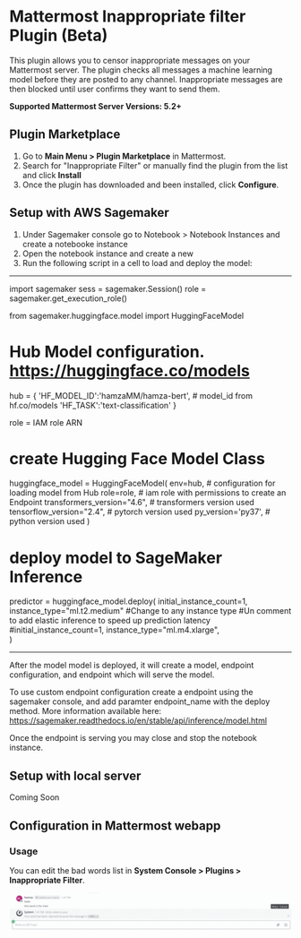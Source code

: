 # Mattermost Inappropriate filter Plugin (Beta)

This plugin allows you to censor inappropriate messages on your Mattermost server. The plugin checks all messages a machine learning model before they are posted to any channel. Inappropriate messages are then blocked until user confirms they want to send them.

**Supported Mattermost Server Versions: 5.2+**

## Plugin Marketplace

1. Go to **Main Menu > Plugin Marketplace** in Mattermost.
2. Search for "Inappropriate Filter" or manually find the plugin from the list and click **Install**
3. Once the plugin has downloaded and been installed, click **Configure**.

## Setup with AWS Sagemaker

1. Under Sagemaker console go to Notebook > Notebook Instances and create a notebooke instance
2. Open the notebook instance and create a new 
3. Run the following script in a cell to load and deploy the model:

-----------------------------------------------------------------------
import sagemaker
sess = sagemaker.Session()
role = sagemaker.get_execution_role()

from sagemaker.huggingface.model import HuggingFaceModel

# Hub Model configuration. <https://huggingface.co/models>
hub = {
  'HF_MODEL_ID':'hamzaMM/hamza-bert', # model_id from hf.co/models
  'HF_TASK':'text-classification' 
}

role = IAM role ARN

# create Hugging Face Model Class
huggingface_model = HuggingFaceModel(
   env=hub, # configuration for loading model from Hub
   role=role, # iam role with permissions to create an Endpoint
   transformers_version="4.6", # transformers version used
   tensorflow_version="2.4", # pytorch version used
   py_version='py37', # python version used
)

# deploy model to SageMaker Inference
predictor = huggingface_model.deploy(
   initial_instance_count=1,
   instance_type="ml.t2.medium" #Change to any instance type
   #Un comment to add elastic inference to speed up prediction latency
   #initial_instance_count=1, instance_type="ml.m4.xlarge",  
)

-----------------------------------------------------------------------

After the model model is deployed, it will create a model, endpoint configuration, and endpoint which will serve the model.

To use custom endpoint configuration create a endpoint using the sagemaker console, and add paramter endpoint_name with the deploy method.
More information available here: https://sagemaker.readthedocs.io/en/stable/api/inference/model.html

Once the endpoint is serving you may close and stop the notebook instance.

## Setup with local server

Coming Soon

## Configuration in Mattermost webapp



### Usage

You can edit the bad words list in **System Console > Plugins > Inappropriate Filter**.

![Post rejected by the plugin](./images/demo.gif)


